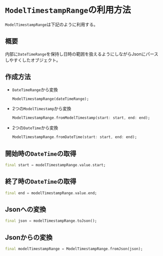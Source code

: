 # `ModelTimestampRange`の利用方法

`ModelTimestampRange`は下記のように利用する。

## 概要

内部に`DateTimeRange`を保持し日時の範囲を扱えるようにしながらJsonにパースしやすくしたオブジェクト。

## 作成方法

- `DateTimeRange`から変換

    ```dart
    ModelTimestampRange(dateTimeRange);
    ```

- 2つの`ModelTimestamp`から変換

    ```dart
    ModelTimestampRange.fromModelTimestamp(start: start, end: end);
    ```

- 2つの`DateTime`から変換

    ```dart
    ModelTimestampRange.fromDateTime(start: start, end: end);
    ```

## 開始時の`DateTime`の取得

```dart
final start = modelTimestampRange.value.start;
```

## 終了時の`DateTime`の取得

```dart
final end = modelTimestampRange.value.end;
```

## Jsonへの変換

```dart
final json = modelTimestampRange.toJson();
```

## Jsonからの変換

```dart
final modelTimestampRange = ModelTimestampRange.fromJson(json);
```
